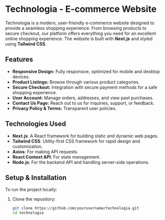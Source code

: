 # Technologia - E-commerce Website

Technologia is a modern, user-friendly e-commerce website designed to provide a seamless shopping experience. From browsing products to secure checkout, our platform offers everything you need for an excellent online shopping experience. The website is built with **Next.js** and styled using **Tailwind CSS**.

## Features

- **Responsive Design:** Fully responsive, optimized for mobile and desktop devices.
- **Product Listings:** Browse through various product categories.
- **Secure Checkout:** Integration with secure payment methods for a safe shopping experience.
- **User Account:** Manage orders, addresses, and view past purchases.
- **Contact Us Page:** Reach out to us for inquiries, support, or feedback.
- **Privacy Policy & Terms:** Transparent user policies.

## Technologies Used

- **Next.js**: A React framework for building static and dynamic web pages.
- **Tailwind CSS**: Utility-first CSS framework for rapid design and customization.
- **Axios**: For making API requests.
- **React Context API**: For state management.
- **Node.js**: For the backend API and handling server-side operations.

## Setup & Installation

To run the project locally:

1. Clone the repository:

   ```bash
   git clone https://github.com/yourusername/technologia.git
   cd technologia
